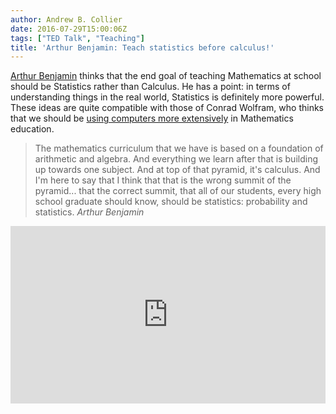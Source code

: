 ```yaml
---
author: Andrew B. Collier
date: 2016-07-29T15:00:06Z
tags: ["TED Talk", "Teaching"]
title: 'Arthur Benjamin: Teach statistics before calculus!'
---
```


[Arthur Benjamin](https://en.wikipedia.org/wiki/Arthur_T._Benjamin) thinks that the end goal of teaching Mathematics at school should be Statistics rather than Calculus. He has a point: in terms of understanding things in the real world, Statistics is definitely more powerful. These ideas are quite compatible with those of Conrad Wolfram, who thinks that we should be [using computers more extensively](http://www.exegetic.biz/blog/2016/07/teaching-kids-real-math-computers/) in Mathematics education.

<!--more-->

<blockquote>
The mathematics curriculum that we have is based on a foundation of arithmetic and algebra. And everything we learn after that is building up towards one subject. And at top of that pyramid, it's calculus. And I'm here to say that I think that that is the wrong summit of the pyramid... that the correct summit, that all of our students, every high school graduate should know, should be statistics: probability and statistics. <cite>Arthur Benjamin</cite>
</blockquote>

<div style="max-width:640"><div style="position:relative;height:0;padding-bottom:56.25%"><iframe src="https://embed.ted.com/talks/arthur_benjamin_s_formula_for_changing_math_education" width="640" height="360" style="position:absolute;left:0;top:0;width:100%;height:100%" frameborder="0" scrolling="no" allowfullscreen></iframe></div></div>

